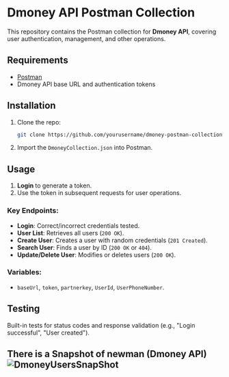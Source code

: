 # Dmoney API Postman Collection

This repository contains the Postman collection for **Dmoney API**, covering user authentication, management, and other operations.

## Requirements

- [Postman](https://www.postman.com/downloads/)
- Dmoney API base URL and authentication tokens

## Installation

1. Clone the repo:

    ```bash
    git clone https://github.com/yourusername/dmoney-postman-collection.git
    ```

2. Import the `DmoneyCollection.json` into Postman.

## Usage

1. **Login** to generate a token.
2. Use the token in subsequent requests for user operations.

### Key Endpoints:

- **Login**: Correct/incorrect credentials tested.
- **User List**: Retrieves all users (`200 OK`).
- **Create User**: Creates a user with random credentials (`201 Created`).
- **Search User**: Finds a user by ID (`200 OK` or `404`).
- **Update/Delete User**: Modifies or deletes users (`200 OK`).

### Variables:

- `baseUrl`, `token`, `partnerkey`, `UserId`, `UserPhoneNumber`.

## Testing

Built-in tests for status codes and response validation (e.g., "Login successful", "User created").

## There is a Snapshot of newman (Dmoney API) ![DmoneyUsersSnapShot](https://github.com/user-attachments/assets/c8a9d484-7304-46a0-9e17-32b6e48f816c)
